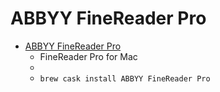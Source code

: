 # ABBYY FineReader Pro
- [ABBYY FineReader Pro](https://www.abbyy.com/finereader-pro-mac-downloads/)
  -   FineReader Pro for Mac
  - 
  - `brew cask install ABBYY FineReader Pro`
